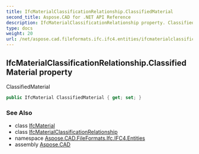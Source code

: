 ```yaml
---
title: IfcMaterialClassificationRelationship.ClassifiedMaterial
second_title: Aspose.CAD for .NET API Reference
description: IfcMaterialClassificationRelationship property. ClassifiedMaterial
type: docs
weight: 20
url: /net/aspose.cad.fileformats.ifc.ifc4.entities/ifcmaterialclassificationrelationship/classifiedmaterial/
---
```

## IfcMaterialClassificationRelationship.ClassifiedMaterial property

ClassifiedMaterial

```csharp
public IfcMaterial ClassifiedMaterial { get; set; }
```

### See Also

* class [IfcMaterial](../../ifcmaterial/)
* class [IfcMaterialClassificationRelationship](../)
* namespace [Aspose.CAD.FileFormats.Ifc.IFC4.Entities](../../ifcmaterialclassificationrelationship/)
* assembly [Aspose.CAD](../../../)



